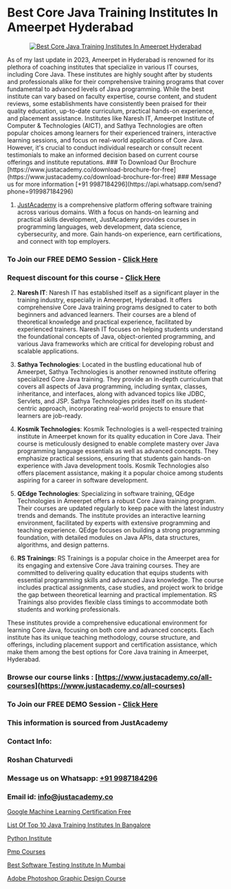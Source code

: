 # Best Core Java Training Institutes In Ameerpet Hyderabad

<p align="center">
  <a href="https://justacademy.co/course-detail/core-java-training">
    <img src="https://justacademy.co/storage2/course_image/1677245426_course_image.webp" alt="Best Core Java Training Institutes In Ameerpet Hyderabad">
  </a>
</p>
As of my last update in 2023, Ameerpet in Hyderabad is renowned for its plethora of coaching institutes that specialize in various IT courses, including Core Java. These institutes are highly sought after by students and professionals alike for their comprehensive training programs that cover fundamental to advanced levels of Java programming. While the best institute can vary based on faculty expertise, course content, and student reviews, some establishments have consistently been praised for their quality education, up-to-date curriculum, practical hands-on experience, and placement assistance. Institutes like Naresh IT, Ameerpet Institute of Computer & Technologies (AICT), and Sathya Technologies are often popular choices among learners for their experienced trainers, interactive learning sessions, and focus on real-world applications of Core Java. However, it's crucial to conduct individual research or consult recent testimonials to make an informed decision based on current course offerings and institute reputations.
### To Download Our Brochure [https://www.justacademy.co/download-brochure-for-free](https://www.justacademy.co/download-brochure-for-free)
### Message us for more information [+91 9987184296](https://api.whatsapp.com/send?phone=919987184296)

1) [JustAcademy](https://justacademy.co) is a comprehensive platform offering software training across various domains. With a focus on hands-on learning and practical skills development, JustAcademy provides courses in programming languages, web development, data science, cybersecurity, and more. Gain hands-on experience, earn certifications, and connect with top employers.

### To Join our FREE DEMO Session - [Click Here](https://www.justacademy.co/register-for-course-demo/)
### Request discount for this course - [Click Here](https://justacademy.co/contact-us/)

2) **Naresh IT**: Naresh IT has established itself as a significant player in the training industry, especially in Ameerpet, Hyderabad. It offers comprehensive Core Java training programs designed to cater to both beginners and advanced learners. Their courses are a blend of theoretical knowledge and practical experience, facilitated by experienced trainers. Naresh IT focuses on helping students understand the foundational concepts of Java, object-oriented programming, and various Java frameworks which are critical for developing robust and scalable applications.

3) **Sathya Technologies**: Located in the bustling educational hub of Ameerpet, Sathya Technologies is another renowned institute offering specialized Core Java training. They provide an in-depth curriculum that covers all aspects of Java programming, including syntax, classes, inheritance, and interfaces, along with advanced topics like JDBC, Servlets, and JSP. Sathya Technologies prides itself on its student-centric approach, incorporating real-world projects to ensure that learners are job-ready.

4) **Kosmik Technologies**: Kosmik Technologies is a well-respected training institute in Ameerpet known for its quality education in Core Java. Their course is meticulously designed to enable complete mastery over Java programming language essentials as well as advanced concepts. They emphasize practical sessions, ensuring that students gain hands-on experience with Java development tools. Kosmik Technologies also offers placement assistance, making it a popular choice among students aspiring for a career in software development.

5) **QEdge Technologies**: Specializing in software training, QEdge Technologies in Ameerpet offers a robust Core Java training program. Their courses are updated regularly to keep pace with the latest industry trends and demands. The institute provides an interactive learning environment, facilitated by experts with extensive programming and teaching experience. QEdge focuses on building a strong programming foundation, with detailed modules on Java APIs, data structures, algorithms, and design patterns.

6) **RS Trainings**: RS Trainings is a popular choice in the Ameerpet area for its engaging and extensive Core Java training courses. They are committed to delivering quality education that equips students with essential programming skills and advanced Java knowledge. The course includes practical assignments, case studies, and project work to bridge the gap between theoretical learning and practical implementation. RS Trainings also provides flexible class timings to accommodate both students and working professionals.

These institutes provide a comprehensive educational environment for learning Core Java, focusing on both core and advanced concepts. Each institute has its unique teaching methodology, course structure, and offerings, including placement support and certification assistance, which make them among the best options for Core Java training in Ameerpet, Hyderabad.

### Browse our course links : [https://www.justacademy.co/all-courses](https://www.justacademy.co/all-courses) 
### To Join our FREE DEMO Session - [Click Here](https://www.justacademy.co/register-for-course-demo)


### This information is sourced from JustAcademy
### Contact Info:
### Roshan Chaturvedi
### Message us on Whatsapp: [+91 9987184296](https://api.whatsapp.com/send?phone=919987184296)
### Email id: [info@justacademy.co](mailto:info@justacademy.co)
                
[Google Machine Learning Certification Free](https://www.linkedin.com/pulse/google-machine-learning-certification-free-justacademy-houston-ldnkf?trackingId=ozdyUmrV%2ByGdf44UqDu3vQ%3D%3D&lipi=urn%3Ali%3Apage%3Ad_flagship3_company_admin%3B7JDWY034S6um4RLOpjnAgA%3D%3D)

[List Of Top 10 Java Training Institutes In Bangalore](https://www.linkedin.com/pulse/list-top-10-java-training-institutes-bangalore-hfwle?trackingId=0sscWztl5CW3lrMdL9ZEyA%3D%3D&lipi=urn%3Ali%3Apage%3Ad_flagship3_company_admin%3BDG20AQYaSWe2d50JwV39vA%3D%3D)

[Python Institute](https://medium.com/@sagarawat89/python-institute-37a6209f828c)

[Pmp Courses](https://medium.com/@kamblerajas684/pmp-courses-d6718ac1e324)

[Best Software Testing Institute In Mumbai](https://justacademyin.github.io/justacademy/best-software-testing-institute-in-mumbai)

[Adobe Photoshop Graphic Design Course](https://justacademyin.github.io/justacademy/adobe-photoshop-graphic-design-course)

